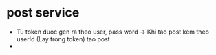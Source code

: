 # post service

- Tu token duoc gen ra theo user, pass word
-> Khi tao post kem theo userId (Lay trong token) tao post
- 